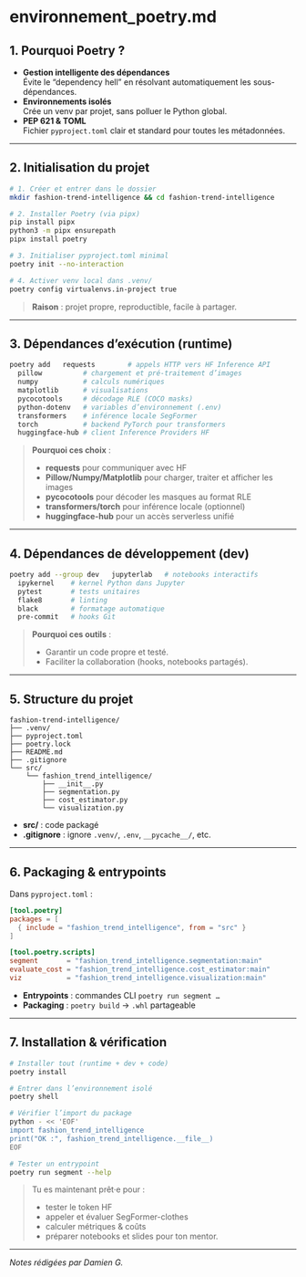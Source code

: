 # environnement_poetry.md

## 1. Pourquoi Poetry ?
- **Gestion intelligente des dépendances**  
  Évite le “dependency hell” en résolvant automatiquement les sous-dépendances.  
- **Environnements isolés**  
  Crée un venv par projet, sans polluer le Python global.  
- **PEP 621 & TOML**  
  Fichier `pyproject.toml` clair et standard pour toutes les métadonnées.

---

## 2. Initialisation du projet

```bash
# 1. Créer et entrer dans le dossier
mkdir fashion-trend-intelligence && cd fashion-trend-intelligence

# 2. Installer Poetry (via pipx)
pip install pipx
python3 -m pipx ensurepath
pipx install poetry

# 3. Initialiser pyproject.toml minimal
poetry init --no-interaction

# 4. Activer venv local dans .venv/
poetry config virtualenvs.in-project true
```

> **Raison** : projet propre, reproductible, facile à partager.

---

## 3. Dépendances d’exécution (runtime)

```bash
poetry add   requests        # appels HTTP vers HF Inference API  
  pillow          # chargement et pré-traitement d’images  
  numpy           # calculs numériques  
  matplotlib      # visualisations  
  pycocotools     # décodage RLE (COCO masks)  
  python-dotenv   # variables d’environnement (.env)  
  transformers    # inférence locale SegFormer  
  torch           # backend PyTorch pour transformers  
  huggingface-hub # client Inference Providers HF  
```

> **Pourquoi ces choix** :  
> - **requests** pour communiquer avec HF  
> - **Pillow/Numpy/Matplotlib** pour charger, traiter et afficher les images  
> - **pycocotools** pour décoder les masques au format RLE  
> - **transformers/torch** pour inférence locale (optionnel)  
> - **huggingface-hub** pour un accès serverless unifié

---

## 4. Dépendances de développement (dev)

```bash
poetry add --group dev   jupyterlab   # notebooks interactifs  
  ipykernel    # kernel Python dans Jupyter  
  pytest       # tests unitaires  
  flake8       # linting  
  black        # formatage automatique  
  pre-commit   # hooks Git  
```

> **Pourquoi ces outils** :  
> - Garantir un code propre et testé.  
> - Faciliter la collaboration (hooks, notebooks partagés).

---

## 5. Structure du projet

```
fashion-trend-intelligence/
├── .venv/                       
├── pyproject.toml               
├── poetry.lock                 
├── README.md  
├── .gitignore  
└── src/
    └── fashion_trend_intelligence/
        ├── __init__.py  
        ├── segmentation.py  
        ├── cost_estimator.py  
        └── visualization.py  
```

- **src/** : code packagé  
- **.gitignore** : ignore `.venv/`, `.env`, `__pycache__/`, etc.

---

## 6. Packaging & entrypoints

Dans `pyproject.toml` :

```toml
[tool.poetry]
packages = [
  { include = "fashion_trend_intelligence", from = "src" }
]

[tool.poetry.scripts]
segment       = "fashion_trend_intelligence.segmentation:main"
evaluate_cost = "fashion_trend_intelligence.cost_estimator:main"
viz           = "fashion_trend_intelligence.visualization:main"
```

- **Entrypoints** : commandes CLI `poetry run segment …`  
- **Packaging** : `poetry build` → `.whl` partageable

---

## 7. Installation & vérification

```bash
# Installer tout (runtime + dev + code)
poetry install

# Entrer dans l’environnement isolé
poetry shell

# Vérifier l’import du package
python - << 'EOF'
import fashion_trend_intelligence
print("OK :", fashion_trend_intelligence.__file__)
EOF

# Tester un entrypoint
poetry run segment --help
```

> Tu es maintenant prêt·e pour :  
> - tester le token HF  
> - appeler et évaluer SegFormer-clothes  
> - calculer métriques & coûts  
> - préparer notebooks et slides pour ton mentor.

---
*Notes rédigées par Damien G.*  
